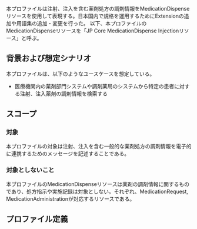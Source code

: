 
本プロファイルは注射、注入を含む薬剤処方の調剤情報をMedicationDispenseリソースを使用して表現する。日本国内で規格を運用するためにExtensionの追加や用語集の追加・変更を行った。
以下、本プロファイルのMedicationDispenseリソースを「JP Core MedicationDispense Injectionリソース」と呼ぶ。

## 背景および想定シナリオ
本プロファイルは、以下のようなユースケースを想定している。

- 医療機関内の薬剤部門システムや調剤薬局のシステムから特定の患者に対する注射、注入薬剤の調剤情報を検索する

## スコープ
<h3>対象</h3>

本プロファイルの対象は注射、注入を含む一般的な薬剤処方の調剤情報を電子的に連携するためのメッセージを記述することである。

<h3>対象としないこと</h3>

本プロファイルのMedicationDispenseリソースは薬剤の調剤情報に関するものであり、処方指示や実施記録は対象としない。それぞれ、MedicationRequest, MedicationAdministrationが対応するリソースである。

## プロファイル定義